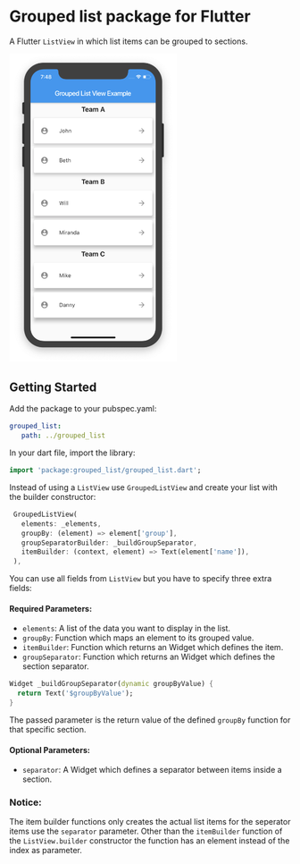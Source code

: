# Grouped list package for Flutter 

A Flutter `ListView` in which list items can be grouped to sections.

<img src="./assets/screenshot-for-readme.png" width="300">

## Getting Started

 Add the package to your pubspec.yaml:

 ```yaml
 grouped_list:
    path: ../grouped_list
 ```
 
 In your dart file, import the library:

 ```Dart
import 'package:grouped_list/grouped_list.dart';
 ``` 
 
 Instead of using a `ListView` use `GroupedListView` and create your list with the builder constructor:
 
 ```Dart
  GroupedListView(
    elements: _elements,
    groupBy: (element) => element['group'],
    groupSeparatorBuilder: _buildGroupSeparator,
    itemBuilder: (context, element) => Text(element['name']),
  ),
```

You can use all fields from `ListView` but you have to specify three extra fields: 

#### Required Parameters:

* `elements`: A list of the data you want to display in the list.
* `groupBy`: Function which maps an element to its grouped value. 
* `itemBuilder`: Function which returns an Widget which defines the item.
* `groupSeparator`: Function which returns an Widget which defines the section separator.
```Dart
Widget _buildGroupSeparator(dynamic groupByValue) {
  return Text('$groupByValue');
}
```
The passed parameter is the return value of the defined `groupBy` function for that specific section.

#### Optional Parameters: 
* `separator`: A Widget which defines a separator between items inside a section. 

### Notice: 
 The item builder functions only creates the actual list items for the seperator items use the `separator` parameter.
 Other than the `itemBuilder` function of the `ListView.builder` constructor the function has an element instead of the index as parameter.

